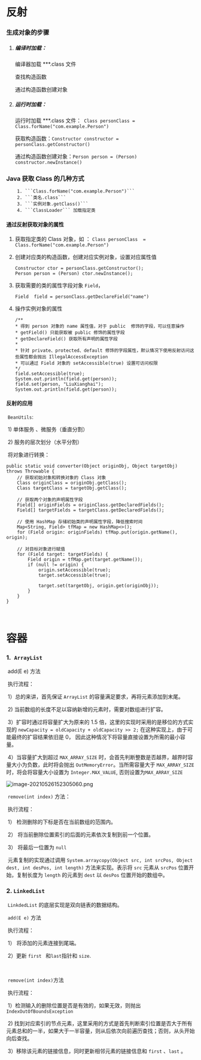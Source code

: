 # 反射

### 生成对象的步骤

 1. ##### 编译时加载：

    编译器加载 ***.class 文件

    查找构造函数

    通过构造函数创建对象

 2. ##### 运行时加载：

    运行时加载 ***.class 文件：``` Class personClass = Class.forName("com.example.Person")```

    获取构造函数：```Constructor constructor = personClass.getConstructor()```

    通过构造函数创建对象：```Person person = (Person) constructor.newInstance()```



### Java 获取 Class 的几种方式

		1. ```Class.forName("com.example.Person")```
		2. ```类名.class```
		3. ```实例对象.getClass()```
		4. ```ClassLoader``` 加载指定类



#### 通过反射获取对象的属性

1. 获取指定类的 Class 对象，如 ： ```Class personClass  = Class.forName("com.example.Person")```

2. 创建对应类的构造函数，创建对应实例对象，设置对应属性值

   ```
   Constructor ctor = personClass.getConstructor();
   Person person = (Person) ctor.newInstance();
   ```

3. 获取需要的类的属性字段对象 `Field`，

   ```
   Field  field = personClass.getDeclareField("name")
   ```

4. 操作实例对象的属性

   ```
   /** 
   * 得到 person 对象的 name 属性值，对于 public  修饰的字段，可以任意操作
   * getField() 只能获取被 public 修饰的属性字段
   * getDeclareField() 获取所有声明的属性字段
   *
   * 针对 private、protected、default 修饰的字段属性，默认情况下使用反射访问这些属性都会抛出 IllegalAccessException
   * 可以通过 Field 对象的 setAccessible(true) 设置可访问权限
   */
   field.setAccessible(true);
   System.out.println(field.get(person));
   field.set(person, "LiuXianghai");
   System.out.println(field.get(person));
   ```



#### 反射的应用

​	```BeanUtils```: 

​		1) 单体服务 、微服务（垂直分割）

​		2) 服务的层次划分（水平分割）

​	将对象进行转换：

```
public static void converter(Object originObj, Object targetObj) throws Throwable {
    // 获取初始对象和转换对象的 Class 对象
    Class originClass = originObj.getClass();
    Class targetClass = targetObj.getClass();

    // 获取两个对象的声明属性字段
    Field[] originFields = originClass.getDeclaredFields();
    Field[] targetFields = targetClass.getDeclaredFields();

    // 使用 HashMap 存储初始类的声明属性字段，降低搜索时间
    Map<String, Field> tfMap = new HashMap<>();
    for (Field origin: originFields) tfMap.put(origin.getName(), origin);

    // 对目标对象进行赋值
    for (Field target: targetFields) {
        Field origin = tfMap.get(target.getName());
        if (null != origin) {
            origin.setAccessible(true);
            target.setAccessible(true);

            target.set(targetObj, origin.get(originObj));
        }
    }
}
```

​	



# 容器

### 	1.``` ArrayList```

​			add(E e) 方法

​			执行流程：

​				1）总的来讲，首先保证 `ArrayList` 的容量满足要求，再将元素添加到末尾。

​				2)  当前数组的长度不足以容纳新增的元素时，需要对数组进行扩容。

​				3）扩容时通过将容量扩大为原来的 1.5 倍，这里的实现时采用的是移位的方式实现的 `newCapacity = oldCapacity + oldCapacity >> 2;` 在这种实现上，由于可能最终的扩容结果依旧是 0， 因此这种情况下将容量直接设置为所需的最小容量。

​				4）当容量扩大到超过 `MAX_ARRAY_SIZE` 时，会首先判断整数是否越界，越界时容量大小为负数，此时将会抛出 `OutMemoryError`。当所需容量大于 `MAX_ARRAY_SIZE` 时，将会将容量大小设置为 `Integer.MAX_VALUE`, 否则设置为`MAX_ARRAY_SIZE`

![image-20210526152305060.png](https://s2.loli.net/2022/02/14/YgqXNFTS6tbmoRE.png)

​		`remove(int index)` 方法：

​			执行流程：

​				1） 检测删除的下标是否在当前数组的范围内。

​				2） 将当前删除位置索引的后面的元素依次复制到前一个位置。

​				3） 将最后一位置为 `null`

​			元素复制的实现通过调用 `System.arraycopy(Object src, int srcPos, Object dest, int desPos, int length)` 方法来实现。表示将 `src`  元素从 `srcPos`  位置开始，复制长度为 `length` 的元素到 `dest` 以  `desPos` 位置开始的数组中。

### 	2. ```LinkedList```

​		`LinkdedList` 的底层实现是双向链表的数据结构。

​		`add(E e)`  方法

​			执行流程：

​				1） 将添加的元素连接到尾端。

​				2）更新 `first `  和`last`指针和 `size`.

​		

​		`remove(int index)`方法

​			执行流程：

​			1）检测输入的删除位置是否是有效的，如果无效，则抛出 `IndexOutOfBoundsException`

​			2)  找到对应索引的节点元素，这里采用的方式是首先判断索引位置是否大于所有元素总和的一半，如果大于一半容量，则从后依次向前遍历查找；否则，从头开始向后查找。

​			3）移除该元素的链接信息，同时更新相邻元素的链接信息和 `first` 、`last` 。

